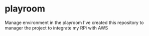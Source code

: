# playroom
Manage environment in the playroom
I've created this repository to manager the project to integrate my RPi with AWS
